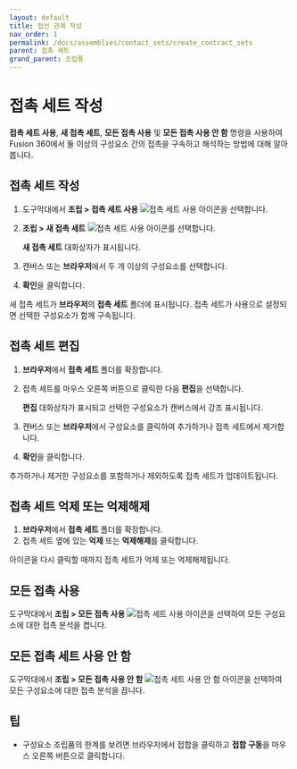 ```yaml
---
layout: default
title: 접선 관계 작성
nav_order: 1
permalink: /docs/assemblies/contact_sets/create_contract_sets
parent: 접촉 세트
grand_parent: 조립품
---
```

접촉 세트 작성
========

**접촉 세트 사용**, **새 접촉 세트**, **모든 접촉 사용** 및 **모든 접촉 사용 안 함** 명령을 사용하여 Fusion 360에서 둘 이상의 구성요소 간의 접촉을 구속하고 해석하는 방법에 대해 알아봅니다.

접촉 세트 작성
--------

1.  도구막대에서 **조립 > 접촉 세트 사용** ![접촉 세트 사용 아이콘](https://help.autodesk.com/cloudhelp/KOR/Fusion-Assemble/images/icon/asm/contact-set.png)을 선택합니다.
    
2.  **조립 > 새 접촉 세트** ![접촉 세트 사용 아이콘](https://help.autodesk.com/cloudhelp/KOR/Fusion-Assemble/images/icon/asm/contact-set.png)를 선택합니다.
    
    **새 접촉 세트** 대화상자가 표시됩니다.
    
3.  캔버스 또는 **브라우저**에서 두 개 이상의 구성요소를 선택합니다.
    
4.  **확인**을 클릭합니다.
    

새 접촉 세트가 **브라우저**의 **접촉 세트** 폴더에 표시됩니다. 접촉 세트가 사용으로 설정되면 선택한 구성요소가 함께 구속됩니다.

접촉 세트 편집
--------

1.  **브라우저**에서 **접촉 세트** 폴더를 확장합니다.
    
2.  접촉 세트를 마우스 오른쪽 버튼으로 클릭한 다음 **편집**을 선택합니다.
    
    **편집** 대화상자가 표시되고 선택한 구성요소가 캔버스에서 강조 표시됩니다.
    
3.  캔버스 또는 **브라우저**에서 구성요소를 클릭하여 추가하거나 접촉 세트에서 제거합니다.
    
4.  **확인**을 클릭합니다.
    

추가하거나 제거한 구성요소를 포함하거나 제외하도록 접촉 세트가 업데이트됩니다.

접촉 세트 억제 또는 억제해제
----------------

1.  **브라우저**에서 **접촉 세트** 폴더를 확장합니다.
2.  접촉 세트 옆에 있는 **억제** 또는 **억제해제**를 클릭합니다.

아이콘을 다시 클릭할 때까지 접촉 세트가 억제 또는 억제해제됩니다.

모든 접촉 사용
--------

도구막대에서 **조립 > 모든 접촉 사용** ![접촉 세트 사용 아이콘](https://help.autodesk.com/cloudhelp/KOR/Fusion-Assemble/images/icon/asm/contact-set.png)을 선택하여 모든 구성요소에 대한 접촉 분석을 켭니다.

모든 접촉 세트 사용 안 함
---------------

도구막대에서 **조립 > 모든 접촉 사용 안 함** ![접촉 세트 사용 안 함 아이콘](https://help.autodesk.com/cloudhelp/KOR/Fusion-Assemble/images/icon/asm/contact-set-disable.png)을 선택하여 모든 구성요소에 대한 접촉 분석을 끕니다.

팁
-

*   구성요소 조립품의 한계를 보려면 브라우저에서 접합을 클릭하고 **접합 구동**을 마우스 오른쪽 버튼으로 클릭합니다.